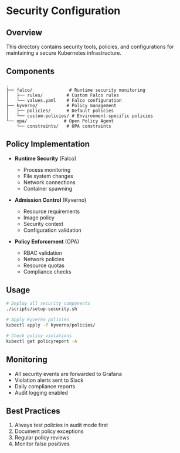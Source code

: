 # Security Configuration

## Overview
This directory contains security tools, policies, and configurations for maintaining a secure Kubernetes infrastructure.

## Components
```plaintext
.
├── falco/              # Runtime security monitoring
│   ├── rules/         # Custom Falco rules
│   └── values.yaml    # Falco configuration
├── kyverno/           # Policy management
│   ├── policies/      # Default policies
│   └── custom-policies/ # Environment-specific policies
└── opa/              # Open Policy Agent
    └── constraints/   # OPA constraints
```

## Policy Implementation
- **Runtime Security** (Falco)
  - Process monitoring
  - File system changes
  - Network connections
  - Container spawning

- **Admission Control** (Kyverno)
  - Resource requirements
  - Image policy
  - Security context
  - Configuration validation

- **Policy Enforcement** (OPA)
  - RBAC validation
  - Network policies
  - Resource quotas
  - Compliance checks

## Usage
```bash
# Deploy all security components
./scripts/setup-security.sh

# Apply Kyverno policies
kubectl apply -f kyverno/policies/

# Check policy violations
kubectl get policyreport -A
```

## Monitoring
- All security events are forwarded to Grafana
- Violation alerts sent to Slack
- Daily compliance reports
- Audit logging enabled

## Best Practices
1. Always test policies in audit mode first
2. Document policy exceptions
3. Regular policy reviews
4. Monitor false positives
